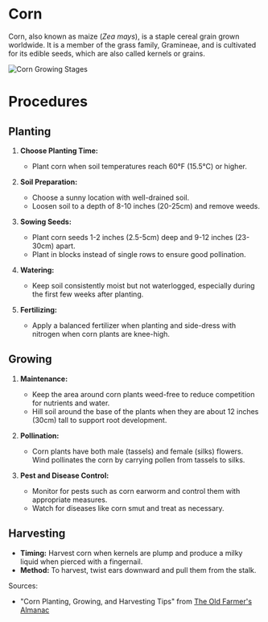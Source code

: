 # Corn

Corn, also known as maize (_Zea mays_), is a staple cereal grain grown worldwide. It is a member of the grass family, Gramineae, and is cultivated for its edible seeds, which are also called kernels or grains.

![Corn Growing Stages](https://www.krugerseed.com/en-us/agronomy-library/corn-growth-stages-and-gdu-requirements/_jcr_content/root/responsivegrid/image.coreimg.jpeg/1686249205712/2020101202.jpeg)

# Procedures

## Planting

1. **Choose Planting Time:**

   - Plant corn when soil temperatures reach 60°F (15.5°C) or higher.

2. **Soil Preparation:**

   - Choose a sunny location with well-drained soil.
   - Loosen soil to a depth of 8-10 inches (20-25cm) and remove weeds.

3. **Sowing Seeds:**

   - Plant corn seeds 1-2 inches (2.5-5cm) deep and 9-12 inches (23-30cm) apart.
   - Plant in blocks instead of single rows to ensure good pollination.

4. **Watering:**

   - Keep soil consistently moist but not waterlogged, especially during the first few weeks after planting.

5. **Fertilizing:**
   - Apply a balanced fertilizer when planting and side-dress with nitrogen when corn plants are knee-high.

## Growing

1. **Maintenance:**

   - Keep the area around corn plants weed-free to reduce competition for nutrients and water.
   - Hill soil around the base of the plants when they are about 12 inches (30cm) tall to support root development.

2. **Pollination:**

   - Corn plants have both male (tassels) and female (silks) flowers. Wind pollinates the corn by carrying pollen from tassels to silks.

3. **Pest and Disease Control:**
   - Monitor for pests such as corn earworm and control them with appropriate measures.
   - Watch for diseases like corn smut and treat as necessary.

## Harvesting

- **Timing:** Harvest corn when kernels are plump and produce a milky liquid when pierced with a fingernail.
- **Method:** To harvest, twist ears downward and pull them from the stalk.

Sources:

- "Corn Planting, Growing, and Harvesting Tips" from [The Old Farmer's Almanac](https://www.almanac.com/plant/corn)
